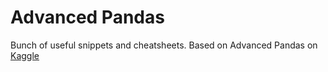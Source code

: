 # Advanced Pandas

Bunch of useful snippets and cheatsheets.
Based on Advanced Pandas on [Kaggle](https://www.kaggle.com/residentmario/welcome-to-advanced-pandas)
